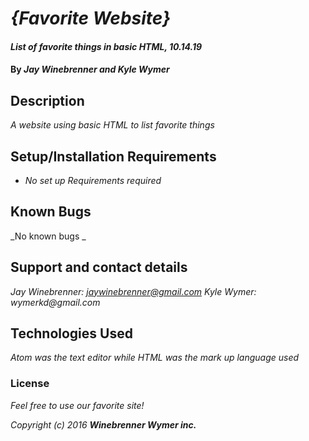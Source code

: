 # _{Favorite Website}_

#### _List of favorite things in basic HTML, 10.14.19_

#### By _**Jay Winebrenner and Kyle Wymer**_

## Description

_A website using basic HTML to list favorite things_

## Setup/Installation Requirements

* _No set up Requirements required_

## Known Bugs

_No known bugs _

## Support and contact details

_Jay Winebrenner: jaywinebrenner@gmail.com
  Kyle Wymer: wymerkd@gmail.com_

## Technologies Used

_Atom was the text editor while HTML was the mark up language used_

### License

*Feel free to use our favorite site!*

_Copyright (c) 2016_ **_Winebrenner Wymer inc._**
